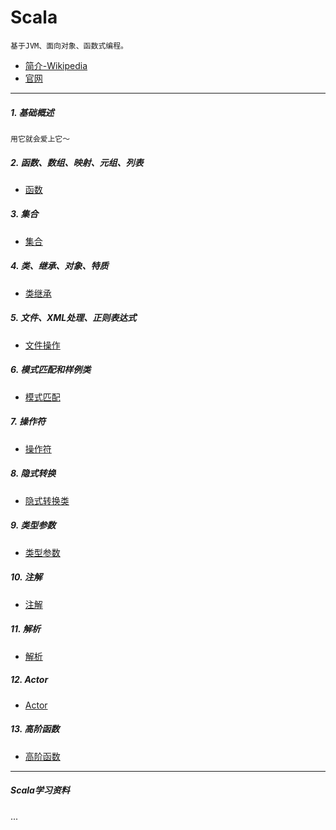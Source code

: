 # Scala
    基于JVM、面向对象、函数式编程。
- [简介-Wikipedia](https://en.wikipedia.org/wiki/Scala_(programming_language))
- <a href="https://www.scala-lang.org/" target="_blank">官网</a>
---
##### 1. 基础概述
    用它就会爱上它～

##### 2. 函数、数组、映射、元组、列表
* [函数](funcOp)

##### 3. 集合
* [集合](gatherOp)

##### 4. 类、继承、对象、特质
* [类继承](classOp)

##### 5. 文件、XML处理、正则表达式
* [文件操作](fileOp)

##### 6. 模式匹配和样例类
* [模式匹配](matchOp)

##### 7. 操作符
* [操作符](operatorOp)

##### 8. 隐式转换
* [隐式转换类](implicitDemo)

##### 9. 类型参数
* [类型参数](typeParam)

##### 10. 注解
* [注解](annotationOp)

##### 11. 解析
* [解析](grammarOp)

##### 12. Actor
* [Actor](actorOp)

##### 13. 高阶函数
* [高阶函数](highOrder)

---
##### Scala学习资料
...

